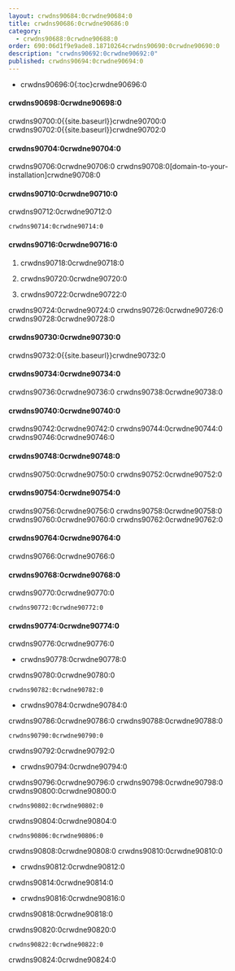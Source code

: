 ```yaml
---
layout: crwdns90684:0crwdne90684:0
title: crwdns90686:0crwdne90686:0
category:
  - crwdns90688:0crwdne90688:0
order: 690:06d1f9e9ade8.18710264crwdns90690:0crwdne90690:0
description: "crwdns90692:0crwdne90692:0"
published: crwdns90694:0crwdne90694:0
---
```

- crwdns90696:0{:toc}crwdne90696:0

#### crwdns90698:0crwdne90698:0

crwdns90700:0{{site.baseurl}}crwdne90700:0 crwdns90702:0{{site.baseurl}}crwdne90702:0

#### crwdns90704:0crwdne90704:0

crwdns90706:0crwdne90706:0 crwdns90708:0[domain-to-your-installation]crwdne90708:0

#### crwdns90710:0crwdne90710:0

crwdns90712:0crwdne90712:0

    crwdns90714:0crwdne90714:0
    

#### crwdns90716:0crwdne90716:0

1. crwdns90718:0crwdne90718:0

2. crwdns90720:0crwdne90720:0

3. crwdns90722:0crwdne90722:0

crwdns90724:0crwdne90724:0 crwdns90726:0crwdne90726:0 crwdns90728:0crwdne90728:0

#### crwdns90730:0crwdne90730:0

crwdns90732:0{{site.baseurl}}crwdne90732:0

#### crwdns90734:0crwdne90734:0

crwdns90736:0crwdne90736:0 crwdns90738:0crwdne90738:0

#### crwdns90740:0crwdne90740:0

crwdns90742:0crwdne90742:0 crwdns90744:0crwdne90744:0 crwdns90746:0crwdne90746:0

#### crwdns90748:0crwdne90748:0

crwdns90750:0crwdne90750:0 crwdns90752:0crwdne90752:0

#### crwdns90754:0crwdne90754:0

crwdns90756:0crwdne90756:0 crwdns90758:0crwdne90758:0 crwdns90760:0crwdne90760:0 crwdns90762:0crwdne90762:0

#### crwdns90764:0crwdne90764:0

crwdns90766:0crwdne90766:0

#### crwdns90768:0crwdne90768:0

crwdns90770:0crwdne90770:0

    crwdns90772:0crwdne90772:0
    

#### crwdns90774:0crwdne90774:0

crwdns90776:0crwdne90776:0

- crwdns90778:0crwdne90778:0

crwdns90780:0crwdne90780:0

    crwdns90782:0crwdne90782:0
    

- crwdns90784:0crwdne90784:0

crwdns90786:0crwdne90786:0 crwdns90788:0crwdne90788:0

    crwdns90790:0crwdne90790:0
    

crwdns90792:0crwdne90792:0

- crwdns90794:0crwdne90794:0

crwdns90796:0crwdne90796:0 crwdns90798:0crwdne90798:0 crwdns90800:0crwdne90800:0

    crwdns90802:0crwdne90802:0
    

crwdns90804:0crwdne90804:0

    crwdns90806:0crwdne90806:0
    

crwdns90808:0crwdne90808:0 crwdns90810:0crwdne90810:0

- crwdns90812:0crwdne90812:0

crwdns90814:0crwdne90814:0

- crwdns90816:0crwdne90816:0

crwdns90818:0crwdne90818:0

crwdns90820:0crwdne90820:0

    crwdns90822:0crwdne90822:0
    

crwdns90824:0crwdne90824:0